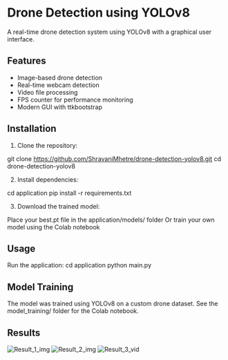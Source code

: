 # Drone Detection using YOLOv8

A real-time drone detection system using YOLOv8 with a graphical user interface.

## Features

- Image-based drone detection
- Real-time webcam detection
- Video file processing
- FPS counter for performance monitoring
- Modern GUI with ttkbootstrap

## Installation

1. Clone the repository:

git clone https://github.com/ShravaniMhetre/drone-detection-yolov8.git
cd drone-detection-yolov8

2. Install dependencies:

cd application
pip install -r requirements.txt

3. Download the trained model:

Place your best.pt file in the application/models/ folder
Or train your own model using the Colab notebook

## Usage

Run the application:
cd application
python main.py

## Model Training

The model was trained using YOLOv8 on a custom drone dataset. See the model_training/ folder for the Colab notebook.

## Results
![Result_1_img](https://github.com/user-attachments/assets/c8fad08c-3ca1-4695-a612-ca586773b367)
![Result_2_img](https://github.com/user-attachments/assets/a79903a1-4a25-4161-bbc3-1c3e92f11fe7)
![Result_3_vid](https://github.com/user-attachments/assets/91529914-f4a6-4f92-8146-18d6b574789c)
